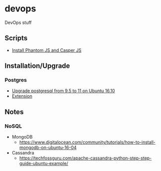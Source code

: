 # devops
DevOps stuff

## Scripts
- [Install Phantom JS and Casper JS](sh/install_phantom_casperjs.sh)

## Installation/Upgrade
### Postgres
- [Upgrade postgresql from 9.5 to 11 on Ubuntu 16.10](postgres/upgrade.md)
- [Extension](postgres/extensions.md)


## Notes
### NoSQL
- MongoDB
    - https://www.digitalocean.com/community/tutorials/how-to-install-mongodb-on-ubuntu-16-04
- Cassandra
    - https://techfossguru.com/apache-cassandra-python-step-step-guide-ubuntu-example/

